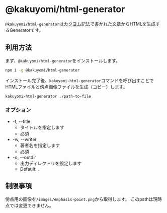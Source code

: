 # @kakuyomi/html-generator

`@kakuyomi/html-generator`は[カクヨム記法](https://kakuyomu.jp/help/entry/notation)で書かれた文章からHTMLを生成するGeneratorです。

## 利用方法

まず、`@kakuyomi/html-generator`をインストールします。

```bash
npm i -g @kakuyomi/html-generator
```

インストール完了後、`kakuyomi-html-generator`コマンドを呼び出すことでHTMLファイルと傍点画像ファイルを生成（コピー）します。

```bash
kakuyomi-html-generator ./path-to-file
```

### オプション

- -t, --title
  - タイトルを指定します
  - 必須
- -w, --writer
  - 著者名を指定します
  - 必須
- -o, --outdir
  - 出力ディレクトリを設定します
  - Default: `.`

## 制限事項

傍点用の画像を`/images/emphasis-point.png`から取得します。
このpathは現時点では変更できません。
